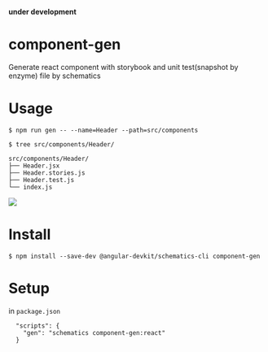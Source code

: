 **under development**

# component-gen

Generate react component with storybook and unit test(snapshot by enzyme) file by schematics


# Usage

`$ npm run gen -- --name=Header --path=src/components`

```
$ tree src/components/Header/

src/components/Header/
├── Header.jsx
├── Header.stories.js
├── Header.test.js
└── index.js
```

![](https://github.com/hand-dot/component-gen/blob/master/component-gen.gif)

# Install

`$ npm install --save-dev @angular-devkit/schematics-cli component-gen`

# Setup

in `package.json`

```
  "scripts": {
    "gen": "schematics component-gen:react"
  }
```
